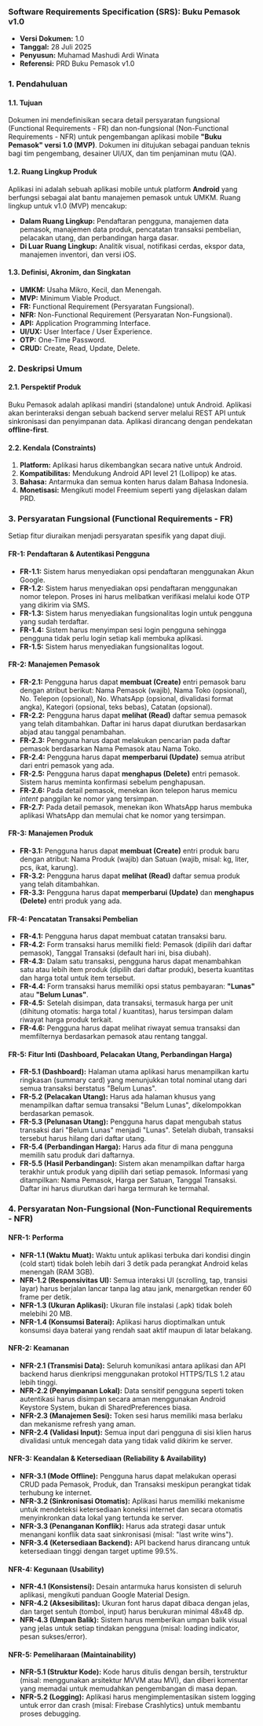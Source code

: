 ### **Software Requirements Specification (SRS): Buku Pemasok v1.0**

*   **Versi Dokumen:** 1.0
*   **Tanggal:** 28 Juli 2025
*   **Penyusun:** Muhamad Mashudi Ardi Winata
*   **Referensi:** PRD Buku Pemasok v1.0

### **1. Pendahuluan**

#### **1.1. Tujuan**
Dokumen ini mendefinisikan secara detail persyaratan fungsional (Functional Requirements - FR) dan non-fungsional (Non-Functional Requirements - NFR) untuk pengembangan aplikasi mobile **"Buku Pemasok" versi 1.0 (MVP)**. Dokumen ini ditujukan sebagai panduan teknis bagi tim pengembang, desainer UI/UX, dan tim penjaminan mutu (QA).

#### **1.2. Ruang Lingkup Produk**
Aplikasi ini adalah sebuah aplikasi mobile untuk platform **Android** yang berfungsi sebagai alat bantu manajemen pemasok untuk UMKM. Ruang lingkup untuk v1.0 (MVP) mencakup:
*   **Dalam Ruang Lingkup:** Pendaftaran pengguna, manajemen data pemasok, manajemen data produk, pencatatan transaksi pembelian, pelacakan utang, dan perbandingan harga dasar.
*   **Di Luar Ruang Lingkup:** Analitik visual, notifikasi cerdas, ekspor data, manajemen inventori, dan versi iOS.

#### **1.3. Definisi, Akronim, dan Singkatan**
*   **UMKM:** Usaha Mikro, Kecil, dan Menengah.
*   **MVP:** Minimum Viable Product.
*   **FR:** Functional Requirement (Persyaratan Fungsional).
*   **NFR:** Non-Functional Requirement (Persyaratan Non-Fungsional).
*   **API:** Application Programming Interface.
*   **UI/UX:** User Interface / User Experience.
*   **OTP:** One-Time Password.
*   **CRUD:** Create, Read, Update, Delete.

### **2. Deskripsi Umum**

#### **2.1. Perspektif Produk**
Buku Pemasok adalah aplikasi mandiri (standalone) untuk Android. Aplikasi akan berinteraksi dengan sebuah backend server melalui REST API untuk sinkronisasi dan penyimpanan data. Aplikasi dirancang dengan pendekatan **offline-first**.

#### **2.2. Kendala (Constraints)**
1.  **Platform:** Aplikasi harus dikembangkan secara native untuk Android.
2.  **Kompatibilitas:** Mendukung Android API level 21 (Lollipop) ke atas.
3.  **Bahasa:** Antarmuka dan semua konten harus dalam Bahasa Indonesia.
4.  **Monetisasi:** Mengikuti model Freemium seperti yang dijelaskan dalam PRD.

### **3. Persyaratan Fungsional (Functional Requirements - FR)**

Setiap fitur diuraikan menjadi persyaratan spesifik yang dapat diuji.

#### **FR-1: Pendaftaran & Autentikasi Pengguna**
*   **FR-1.1:** Sistem harus menyediakan opsi pendaftaran menggunakan Akun Google.
*   **FR-1.2:** Sistem harus menyediakan opsi pendaftaran menggunakan nomor telepon. Proses ini harus melibatkan verifikasi melalui kode OTP yang dikirim via SMS.
*   **FR-1.3:** Sistem harus menyediakan fungsionalitas login untuk pengguna yang sudah terdaftar.
*   **FR-1.4:** Sistem harus menyimpan sesi login pengguna sehingga pengguna tidak perlu login setiap kali membuka aplikasi.
*   **FR-1.5:** Sistem harus menyediakan fungsionalitas logout.

#### **FR-2: Manajemen Pemasok**
*   **FR-2.1:** Pengguna harus dapat **membuat (Create)** entri pemasok baru dengan atribut berikut: Nama Pemasok (wajib), Nama Toko (opsional), No. Telepon (opsional), No. WhatsApp (opsional, divalidasi format angka), Kategori (opsional, teks bebas), Catatan (opsional).
*   **FR-2.2:** Pengguna harus dapat **melihat (Read)** daftar semua pemasok yang telah ditambahkan. Daftar ini harus dapat diurutkan berdasarkan abjad atau tanggal penambahan.
*   **FR-2.3:** Pengguna harus dapat melakukan pencarian pada daftar pemasok berdasarkan Nama Pemasok atau Nama Toko.
*   **FR-2.4:** Pengguna harus dapat **memperbarui (Update)** semua atribut dari entri pemasok yang ada.
*   **FR-2.5:** Pengguna harus dapat **menghapus (Delete)** entri pemasok. Sistem harus meminta konfirmasi sebelum penghapusan.
*   **FR-2.6:** Pada detail pemasok, menekan ikon telepon harus memicu *intent* panggilan ke nomor yang tersimpan.
*   **FR-2.7:** Pada detail pemasok, menekan ikon WhatsApp harus membuka aplikasi WhatsApp dan memulai chat ke nomor yang tersimpan.

#### **FR-3: Manajemen Produk**
*   **FR-3.1:** Pengguna harus dapat **membuat (Create)** entri produk baru dengan atribut: Nama Produk (wajib) dan Satuan (wajib, misal: kg, liter, pcs, ikat, karung).
*   **FR-3.2:** Pengguna harus dapat **melihat (Read)** daftar semua produk yang telah ditambahkan.
*   **FR-3.3:** Pengguna harus dapat **memperbarui (Update)** dan **menghapus (Delete)** entri produk yang ada.

#### **FR-4: Pencatatan Transaksi Pembelian**
*   **FR-4.1:** Pengguna harus dapat membuat catatan transaksi baru.
*   **FR-4.2:** Form transaksi harus memiliki field: Pemasok (dipilih dari daftar pemasok), Tanggal Transaksi (default hari ini, bisa diubah).
*   **FR-4.3:** Dalam satu transaksi, pengguna harus dapat menambahkan satu atau lebih item produk (dipilih dari daftar produk), beserta kuantitas dan harga total untuk item tersebut.
*   **FR-4.4:** Form transaksi harus memiliki opsi status pembayaran: **"Lunas"** atau **"Belum Lunas"**.
*   **FR-4.5:** Setelah disimpan, data transaksi, termasuk harga per unit (dihitung otomatis: harga total / kuantitas), harus tersimpan dalam riwayat harga produk terkait.
*   **FR-4.6:** Pengguna harus dapat melihat riwayat semua transaksi dan memfilternya berdasarkan pemasok atau rentang tanggal.

#### **FR-5: Fitur Inti (Dashboard, Pelacakan Utang, Perbandingan Harga)**
*   **FR-5.1 (Dashboard):** Halaman utama aplikasi harus menampilkan kartu ringkasan (summary card) yang menunjukkan total nominal utang dari semua transaksi berstatus "Belum Lunas".
*   **FR-5.2 (Pelacakan Utang):** Harus ada halaman khusus yang menampilkan daftar semua transaksi "Belum Lunas", dikelompokkan berdasarkan pemasok.
*   **FR-5.3 (Pelunasan Utang):** Pengguna harus dapat mengubah status transaksi dari "Belum Lunas" menjadi "Lunas". Setelah diubah, transaksi tersebut harus hilang dari daftar utang.
*   **FR-5.4 (Perbandingan Harga):** Harus ada fitur di mana pengguna memilih satu produk dari daftarnya.
*   **FR-5.5 (Hasil Perbandingan):** Sistem akan menampilkan daftar harga terakhir untuk produk yang dipilih dari setiap pemasok. Informasi yang ditampilkan: Nama Pemasok, Harga per Satuan, Tanggal Transaksi. Daftar ini harus diurutkan dari harga termurah ke termahal.

### **4. Persyaratan Non-Fungsional (Non-Functional Requirements - NFR)**

#### **NFR-1: Performa**
*   **NFR-1.1 (Waktu Muat):** Waktu untuk aplikasi terbuka dari kondisi dingin (cold start) tidak boleh lebih dari 3 detik pada perangkat Android kelas menengah (RAM 3GB).
*   **NFR-1.2 (Responsivitas UI):** Semua interaksi UI (scrolling, tap, transisi layar) harus berjalan lancar tanpa lag atau jank, menargetkan render 60 frame per detik.
*   **NFR-1.3 (Ukuran Aplikasi):** Ukuran file instalasi (.apk) tidak boleh melebihi 20 MB.
*   **NFR-1.4 (Konsumsi Baterai):** Aplikasi harus dioptimalkan untuk konsumsi daya baterai yang rendah saat aktif maupun di latar belakang.

#### **NFR-2: Keamanan**
*   **NFR-2.1 (Transmisi Data):** Seluruh komunikasi antara aplikasi dan API backend harus dienkripsi menggunakan protokol HTTPS/TLS 1.2 atau lebih tinggi.
*   **NFR-2.2 (Penyimpanan Lokal):** Data sensitif pengguna seperti token autentikasi harus disimpan secara aman menggunakan Android Keystore System, bukan di SharedPreferences biasa.
*   **NFR-2.3 (Manajemen Sesi):** Token sesi harus memiliki masa berlaku dan mekanisme refresh yang aman.
*   **NFR-2.4 (Validasi Input):** Semua input dari pengguna di sisi klien harus divalidasi untuk mencegah data yang tidak valid dikirim ke server.

#### **NFR-3: Keandalan & Ketersediaan (Reliability & Availability)**
*   **NFR-3.1 (Mode Offline):** Pengguna harus dapat melakukan operasi CRUD pada Pemasok, Produk, dan Transaksi meskipun perangkat tidak terhubung ke internet.
*   **NFR-3.2 (Sinkronisasi Otomatis):** Aplikasi harus memiliki mekanisme untuk mendeteksi ketersediaan koneksi internet dan secara otomatis menyinkronkan data lokal yang tertunda ke server.
*   **NFR-3.3 (Penanganan Konflik):** Harus ada strategi dasar untuk menangani konflik data saat sinkronisasi (misal: "last write wins").
*   **NFR-3.4 (Ketersediaan Backend):** API backend harus dirancang untuk ketersediaan tinggi dengan target uptime 99.5%.

#### **NFR-4: Kegunaan (Usability)**
*   **NFR-4.1 (Konsistensi):** Desain antarmuka harus konsisten di seluruh aplikasi, mengikuti panduan Google Material Design.
*   **NFR-4.2 (Aksesibilitas):** Ukuran font harus dapat dibaca dengan jelas, dan target sentuh (tombol, input) harus berukuran minimal 48x48 dp.
*   **NFR-4.3 (Umpan Balik):** Sistem harus memberikan umpan balik visual yang jelas untuk setiap tindakan pengguna (misal: loading indicator, pesan sukses/error).

#### **NFR-5: Pemeliharaan (Maintainability)**
*   **NFR-5.1 (Struktur Kode):** Kode harus ditulis dengan bersih, terstruktur (misal: menggunakan arsitektur MVVM atau MVI), dan diberi komentar yang memadai untuk memudahkan pengembangan di masa depan.
*   **NFR-5.2 (Logging):** Aplikasi harus mengimplementasikan sistem logging untuk error dan crash (misal: Firebase Crashlytics) untuk membantu proses debugging.
